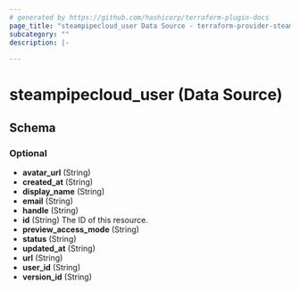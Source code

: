```yaml
---
# generated by https://github.com/hashicorp/terraform-plugin-docs
page_title: "steampipecloud_user Data Source - terraform-provider-steampipecloud"
subcategory: ""
description: |-
  
---
```


# steampipecloud_user (Data Source)





<!-- schema generated by tfplugindocs -->
## Schema

### Optional

- **avatar_url** (String)
- **created_at** (String)
- **display_name** (String)
- **email** (String)
- **handle** (String)
- **id** (String) The ID of this resource.
- **preview_access_mode** (String)
- **status** (String)
- **updated_at** (String)
- **url** (String)
- **user_id** (String)
- **version_id** (String)


